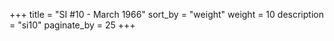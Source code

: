 +++
title = "SI #10 - March 1966"
sort_by = "weight"
weight = 10
description = "si10"
paginate_by = 25
+++
